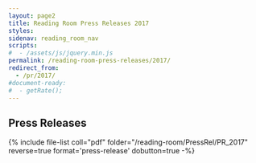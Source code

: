 ```yaml
---
layout: page2
title: Reading Room Press Releases 2017
styles:
sidenav: reading_room_nav
scripts:
#  - /assets/js/jquery.min.js
permalink: /reading-room-press-releases/2017/
redirect_from:
  - /pr/2017/
#document-ready:
#  - getRate();
---
```


## Press Releases

{% include file-list coll="pdf" folder="/reading-room/PressRel/PR_2017" reverse=true format='press-release' dobutton=true -%}

<!-- CONTENT END -->

